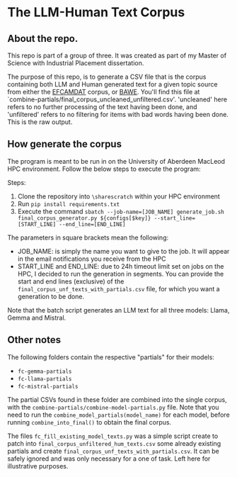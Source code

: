 # The LLM-Human Text Corpus

## About the repo.
This repo is part of a group of three. It was created as part of my Master of Science with Industrial Placement dissertation.

The purpose of this repo, is to generate a CSV file that is the corpus containing both LLM and Human generated text for a given topic source from either the [EFCAMDAT](https://ef-lab.mmll.cam.ac.uk/EFCAMDAT.html) corpus, or [BAWE](https://warwick.ac.uk/fac/soc/al/research/collections/bawe/). You'll find this file at `combine-partials/final_corpus_uncleaned_unfiltered.csv'. 'uncleaned' here refers to no further processing of the text having been done, and 'unfiltered' refers to no filtering for items with bad words having been done. This is the raw output.

## How generate the corpus
The program is meant to be run in on the University of Aberdeen MacLeod HPC environment.
Follow the below steps to execute the program:

Steps:
1. Clone the repository into `\sharescratch` within your HPC environment
2. Run `pip install requirements.txt`
3. Execute the command `sbatch --job-name=[JOB_NAME] generate_job.sh final_corpus_generator.py ${configs[$key]} --start_line=[START_LINE] --end_line=[END_LINE]`

The parameters in square brackets mean the following:
- JOB_NAME: is simply the name you want to give to the job. It will appear in the email notifications you receive from the HPC
- START_LINE and END_LINE: due to 24h timeout limit set on jobs on the HPC, I decided to run the generation in segments. You can provide the start and end lines (exclusive) of the `final_corpus_unf_texts_with_partials.csv` file, for which you want a generation to be done.

Note that the batch script generates an LLM text for all three models: Llama, Gemma and Mistral.

## Other notes

The following folders contain the respective "partials" for their models:
- `fc-gemma-partials`
- `fc-llama-partials`
- `fc-mistral-partials`

The partial CSVs found in these folder are combined into the single corpus, with the `combine-partials/combine-model-partials.py` file. Note that you need to run the `combine_model_partials(model_name)` for each model, before running `combine_into_final()` to obtain the final corpus.

The files `fc_fill_existing_model_texts.py` was a simple script create to patch into `final_corpus_unfiltered_hum_texts.csv` some already existing partials and create `final_corpus_unf_texts_with_partials.csv`. It can be safely ignored and was only necessary for a one of task. Left here for illustrative purposes.